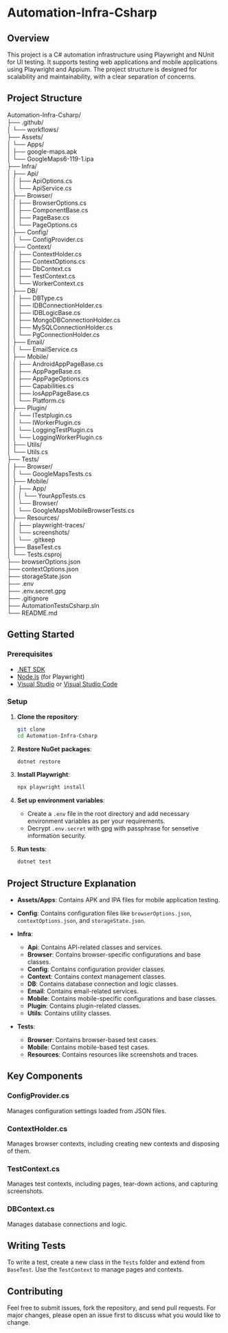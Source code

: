 # Automation-Infra-Csharp

## Overview

This project is a C# automation infrastructure using Playwright and NUnit for UI testing. It supports testing web applications and mobile applications using Playwright and Appium. The project structure is designed for scalability and maintainability, with a clear separation of concerns.

## Project Structure

Automation-Infra-Csharp/<br>
├── .github/<br>
│   └── workflows/<br>
├── Assets/<br>
│   └── Apps/<br>
│       ├── google-maps.apk<br>
│       └── GoogleMaps6-119-1.ipa<br>
├── Infra/<br>
│   ├── Api/<br>
│   │   ├── ApiOptions.cs<br>
│   │   └── ApiService.cs<br>
│   ├── Browser/<br>
│   │   ├── BrowserOptions.cs<br>
│   │   ├── ComponentBase.cs<br>
│   │   ├── PageBase.cs<br>
│   │   └── PageOptions.cs<br>
│   ├── Config/<br>
│   │   └── ConfigProvider.cs<br>
│   ├── Context/<br>
│   │   ├── ContextHolder.cs<br>
│   │   ├── ContextOptions.cs<br>
│   │   ├── DbContext.cs<br>
│   │   ├── TestContext.cs<br>
│   │   └── WorkerContext.cs<br>
│   ├── DB/<br>
│   │   ├── DBType.cs<br>
│   │   ├── IDBConnectionHolder.cs<br>
│   │   ├── IDBLogicBase.cs<br>
│   │   ├── MongoDBConnectionHolder.cs<br>
│   │   ├── MySQLConnectionHolder.cs<br>
│   │   └── PgConnectionHolder.cs<br>
│   ├── Email/<br>
│   │   └── EmailService.cs<br>
│   ├── Mobile/<br>
│   │   ├── AndroidAppPageBase.cs<br>
│   │   ├── AppPageBase.cs<br>
│   │   ├── AppPageOptions.cs<br>
│   │   ├── Capabilities.cs<br>
│   │   ├── IosAppPageBase.cs<br>
│   │   └── Platform.cs<br>
│   ├── Plugin/<br>
│   │   └── ITestplugin.cs<br>
│   │   └── IWorkerPlugin.cs<br>
│   │   └── LoggingTestPlugin.cs<br>
│   │   └── LoggingWorkerPlugin.cs<br>
│   ├── Utils/<br>
│       └── Utils.cs<br>
├── Tests/<br>
│   ├── Browser/<br>
│   │   └── GoogleMapsTests.cs<br>
│   ├── Mobile/<br>
│   │   ├── App/<br>
│   │   │   └── YourAppTests.cs<br>
│   │   └── Browser/<br>
│   │       └── GoogleMapsMobileBrowserTests.cs<br>
│   ├── Resources/<br>
│   │   ├── playwright-traces/<br>
│   │   └── screenshots/<br>
│   │       └── .gitkeep<br>
│   ├── BaseTest.cs<br>
│   └── Tests.csproj<br>
├── browserOptions.json<br>
├── contextOptions.json<br>
├── storageState.json<br>
├── .env<br>
├── .env.secret.gpg<br>
├── .gitignore<br>
├── AutomationTestsCsharp.sln<br>
└── README.md<br>



## Getting Started

### Prerequisites

- [.NET SDK](https://dotnet.microsoft.com/download)
- [Node.js](https://nodejs.org/) (for Playwright)
- [Visual Studio](https://visualstudio.microsoft.com/) or [Visual Studio Code](https://code.visualstudio.com/)

### Setup

1. **Clone the repository**:
    ```sh
    git clone 
    cd Automation-Infra-Csharp
    ```

2. **Restore NuGet packages**:
    ```sh
    dotnet restore
    ```

3. **Install Playwright**:
    ```sh
    npx playwright install
    ```

4. **Set up environment variables**:
    - Create a `.env` file in the root directory and add necessary environment variables as per your requirements.
    - Decrypt `.env.secret` with gpg with passphrase for sensetive information security.

5. **Run tests**:
    ```sh
    dotnet test
    ```

## Project Structure Explanation

- **Assets/Apps**: Contains APK and IPA files for mobile application testing.
- **Config**: Contains configuration files like `browserOptions.json`, `contextOptions.json`, and `storageState.json`.
- **Infra**:
  - **Api**: Contains API-related classes and services.
  - **Browser**: Contains browser-specific configurations and base classes.
  - **Config**: Contains configuration provider classes.
  - **Context**: Contains context management classes.
  - **DB**: Contains database connection and logic classes.
  - **Email**: Contains email-related services.
  - **Mobile**: Contains mobile-specific configurations and base classes.
  - **Plugin**: Contains plugin-related classes.
  - **Utils**: Contains utility classes.

- **Tests**:
  - **Browser**: Contains browser-based test cases.
  - **Mobile**: Contains mobile-based test cases.
  - **Resources**: Contains resources like screenshots and traces.

## Key Components

### ConfigProvider.cs

Manages configuration settings loaded from JSON files.

### ContextHolder.cs

Manages browser contexts, including creating new contexts and disposing of them.

### TestContext.cs

Manages test contexts, including pages, tear-down actions, and capturing screenshots.

### DBContext.cs

Manages database connections and logic.

## Writing Tests

To write a test, create a new class in the `Tests` folder and extend from `BaseTest`. Use the `TestContext` to manage pages and contexts.


## Contributing

Feel free to submit issues, fork the repository, and send pull requests. For major changes, please open an issue first to discuss what you would like to change.